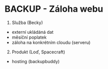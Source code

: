 # BACKUP - Záloha webu

1. Služba (Becky)

- externí ukládáná dat 
- měsíční poplatek
- záloha na konkrétním cloudu (serveru)

2. Produkt (Loď, Spacecraft)

- hosting (backupbuddy)




